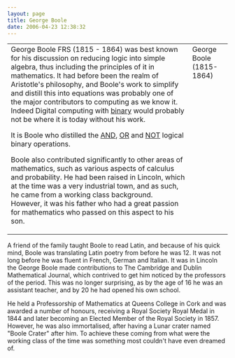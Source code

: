 ```yaml
---
layout: page
title: George Boole
date: 2006-04-23 12:38:32
---
```

<table border="0" cellpadding="0" cellspacing="0" class="wikiplugin-split"><tr><td valign="top">
George Boole FRS (1815 - 1864) was best known for his discussion on reducing logic into simple algebra, thus including the principles of it in mathematics. It had before been the realm of Aristotle's philosophy, and Boole's work to simplify and distill this into equations was probably one of the major contributors to computing as we know it. Indeed Digital computing with <a href="/wiki/binary.html" title="The storage method for digital information">binary</a> would probably not be where it is today without his work.

It is Boole who distilled the <a href="/wiki/and.html" title="AND">AND</a>, <a href="/wiki/or.html" title="OR">OR</a> and <a href="/wiki/not.html" title="NOT">NOT</a> logical binary operations.

Boole also contributed significantly to other areas of mathematics, such as various aspects of calculus and probability. He had been raised in Lincoln, which at the time was a very industrial town, and as such, he came from a working class background. However, it was his father who had a great passion for mathematics who passed on this aspect to his son.
</td><td valign="top">
George Boole (1815- 1864)</td></tr></table>A friend of the family taught Boole to read Latin, and because of his quick mind, Boole was translating Latin poetry from before he was 12. It was not long before he was fluent in French, German and Italian. It was in Lincoln the George Boole made contributions to The Cambridge and Dublin Mathematical Journal, which contrived to get him noticed by the professors of the period. This was no longer surprising, as by the age of 16 he was an assistant teacher, and by 20 he had opened his own school.

He held a Professorship of Mathematics at Queens College in Cork and was awarded a number of honours, receiving a Royal Society Royal Medal in 1844 and later becoming an Elected Member of the Royal Society in 1857. However, he was also immortalised, after having a Lunar crater named "Boole Crater" after him. To achieve these coming from what were the working class of the time was something most couldn't have even dreamed of.
